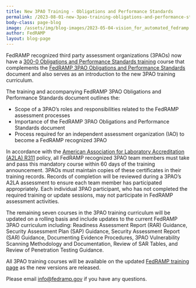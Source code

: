 ```yaml
---
title: New 3PAO Training - Obligations and Performance Standards
permalink: /2023-08-01-new-3pao-training-obligations-and-performance-standards/
body-class: page-blog
image: /assets/img/blog-images/2023-05-04-vision_for_automated_fedramp.png
author: FedRAMP
layout: blog-page
---
```

FedRAMP recognized third party assessment organizations (3PAOs) now have a <a href="https://www.youtube.com/watch?v=fQ6r4sFSLvk" target="_blank" rel="noopener noreferrer">300-0 Obligations and Performance Standards training</a> course that complements the <a href="https://www.fedramp.gov/assets/resources/documents/3PAO_Obligations_and_Performance_Guide.pdf" target="_blank" rel="noopener noreferrer">FedRAMP 3PAO Obligations and Performance Standards</a> document and also serves as an introduction to the new 3PAO training curriculum.

The training and accompanying FedRAMP 3PAO Obligations and Performance Standards document outlines the:  
- Scope of a 3PAO’s roles and responsibilities related to the FedRAMP assessment processes 
- Importance of the FedRAMP 3PAO Obligations and Performance Standards document
- Process required for an independent assessment organization (IAO) to become a FedRAMP recognized 3PAO 

In accordance with the <a href="https://a2la.qualtraxcloud.com/ShowDocument.aspx?ID=5621" target="_blank" rel="noopener noreferrer">American Association for Laboratory Accreditation (A2LA) R311</a> policy, all FedRAMP recognized 3PAO team members must take and pass this mandatory course within 60 days of the training announcement. 3PAOs must maintain copies of these certificates in their training records. Records of completion will be reviewed during a 3PAO’s A2LA assessment to ensure each team member has participated appropriately. Each individual 3PAO participant, who has not completed the required training or update sessions, may not participate in FedRAMP assessment activities.

The remaining seven courses in the 3PAO training curriculum will be updated on a rolling basis and include updates to the current FedRAMP 3PAO curriculum including: Readiness Assessment Report (RAR) Guidance, Security Assessment Plan (SAP) Guidance, Security Assessment Report (SAR) Guidance, Documenting Evidence Procedures, 3PAO Vulnerability Scanning Methodology and Documentation, Review of SAR Tables, and Review of Penetration Testing Guidance.

All 3PAO training courses will be available on the updated <a href="https://www.fedramp.gov/training/" target="_blank" rel="noopener noreferrer">FedRAMP training page</a> as the new versions are released. 

Please email <a href="mailto:info@fedramp.gov">info@fedramp.gov</a> if you have any questions. 
